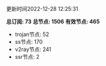 更新时间2022-12-28 12:25:31

**总订阅: 73**
**总节点: 1506**
**有效节点: 465**
- trojan节点: 52
- ss节点: 170
- v2ray节点: 241
- ssr节点: 2
